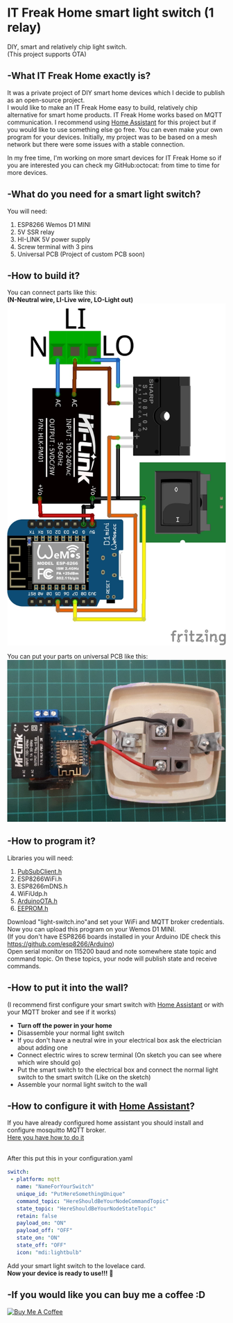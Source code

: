 # IT Freak Home smart light switch (1 relay)
DIY, smart and relatively chip light switch.<br/>
(This project supports OTA)
## -What IT Freak Home exactly is?
It was a private project of DIY smart home devices which I decide to publish as an open-source project.<br/>
I would like to make an IT Freak Home easy to build, relatively chip alternative for smart home products.
IT Freak Home works based on MQTT communication. I recommend using [Home Assistant](https://www.home-assistant.io/) for this project but if you would like to use something else go free. You can even make your own program for your devices. Initially, my project was to be based on a mesh network but there were some issues with a stable connection.<br/>

In my free time, I'm working on more smart devices for IT Freak Home so if you are interested you can check my GitHub:octocat: from time to time for more devices.

## -What do you need for a smart light switch?
You will need:
1. ESP8266 Wemos D1 MINI
1. 5V SSR relay 
1. HI-LINK 5V power supply
1. Screw terminal with 3 pins
1. Universal PCB (Project of custom PCB soon) 

## -How to build it?
You can connect parts like this:<br/>
**(N-Neutral wire, LI-Live wire, LO-Light out)**<br/>
![Sketch](/images/sketch.jpg)

You can put your parts on universal PCB like this:<br/>
![Parts on universal PCB](/images/partsOnPCB.jpg)

## -How to program it?
Libraries you will need:
1. [PubSubClient.h](https://github.com/knolleary/pubsubclient) 
1. ESP8266WiFi.h
1. ESP8266mDNS.h
1. WiFiUdp.h
1. [ArduinoOTA.h](https://www.arduino.cc/reference/en/libraries/arduinoota/)
1. [EEPROM.h](https://www.arduino.cc/en/Reference/EEPROM)   

Download "light-switch.ino"and set your WiFi and MQTT broker credentials. Now you can upload this program on your Wemos D1 MINI.<br/>
(If you don't have ESP8266 boards installed in your Arduino IDE check this https://github.com/esp8266/Arduino)<br/>
Open serial monitor on 115200 baud and note somewhere state topic and command topic.
On these topics, your node will publish state and receive commands.

## -How to put it into the wall?
(I recommend first configure your smart switch with [Home Assistant](https://www.home-assistant.io/) or with your MQTT broker and see if it works)
* **Turn off the power in your home**
* Disassemble your normal light switch
* If you don't have a neutral wire in your electrical box ask the electrician about adding one
* Connect electric wires to screw terminal (On sketch you can see where which wire should go)
* Put the smart switch to the electrical box and connect the normal light switch to the smart switch (Like on the sketch)
* Assemble your normal light switch to the wall 

## -How to configure it with [Home Assistant](https://www.home-assistant.io/)?
If you have already configured home assistant you should install and configure mosquitto MQTT broker.<br/>
[Here you have how to do it](https://www.home-assistant.io/docs/mqtt/broker#public-broker)<br/><br/>

After this put this in your configuration.yaml<br/>
```yaml
switch:
 - platform: mqtt
   name: "NameForYourSwitch"
   unique_id: "PutHereSomethingUnique"
   command_topic: "HereShouldBeYourNodeCommandTopic"
   state_topic: "HereShouldBeYourNodeStateTopic"
   retain: false
   payload_on: "ON"
   payload_off: "OFF"
   state_on: "ON"
   state_off: "OFF"
   icon: "mdi:lightbulb"
   ```
    
Add your smart light switch to the lovelace card.<br/>
**Now your device is ready to use!!!** :tada:<br/>

## -If you would like you can buy me a coffee :D
<a href="https://www.buymeacoffee.com/itfreakjake" target="_blank"><img src="https://cdn.buymeacoffee.com/buttons/v2/default-yellow.png" alt="Buy Me A Coffee" style="height: 60px !important;width: 217px !important;" ></a>
